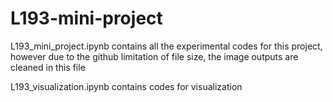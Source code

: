 # L193-mini-project
L193_mini_project.ipynb contains all the experimental codes for this project, however due to the github limitation of file size, the image outputs are cleaned in this file

L193_visualization.ipynb contains codes for visualization
